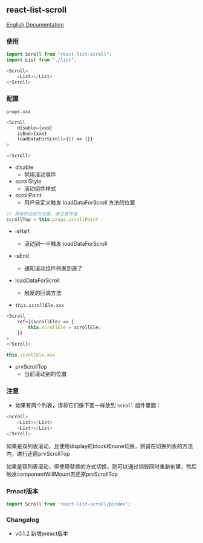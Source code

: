 ## react-list-scroll

[English Documentation](/README.md)

### 使用

```javascript
import Scroll from "react-list-scroll";
import List from "./list";

<Scroll>
	<List></List>
</Scroll>
```

### 配置

`props.xxx`

```javascript
<Scroll
	disable={xxx}
	isEnd={xxx}
	loadDataForScroll={() => {}}
>

</Scroll>
```

* disable
	- 禁用滚动事件
* scrollStyle
	- 滚动组件样式
* scrollPoint
	- 用户自定义触发 loadDataForScroll 方法的位置
```javascript
// 具体的比较方法是，请注意传值
scrollTop > this.props.scrollPoint
```
* isHalf
	- 滚动到一半触发 loadDataForScroll
* isEnd
	- 通知滚动组件列表到底了
* loadDataForScroll
	- 触发的回调方法

* `this.scrollEle.xxx`

```javascript
<Scroll
	ref={(scrollEle) => {
		this.scrollEle = scrollEle;
	}}
>
</Scroll>

this.scrollEle.xxx
```

* prvScrollTop
	- 当前滚动到的位置



### 注意
* 如果有两个列表，请将它们像下面一样放到 `Scroll` 组件里面：

```javascript
<Scroll>
	<List></List>
	<List></List>
</Scroll>
```

如果是双列表滚动，且使用display的block和none切换，则请在切换列表的方法内，进行还原prvScrollTop

如果是双列表滚动，但使用替换的方式切换，则可以通过销毁<Scroll>同时重新创建，然后触发componentWillMount去还原prvScrollTop

### Preact版本

```javascript
import Scroll from 'react-list-scroll/pindex';
```

### Changelog
* v0.1.2 新增preact版本